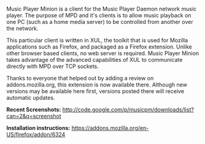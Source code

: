 Music Player Minion is a client for the Music Player Daemon network music player.  The purpose of MPD and it's clients is to allow music playback on one PC (such as a home media server) to be controlled from another over the network.

This particular client is written in XUL, the toolkit that is used for Mozilla applications such as Firefox, and packaged as a Firefox extension.  Unlike other browser based clients, no web server is required.  Music Player Minion takes advantage of the advanced capabilities of XUL to communicate directly with MPD over TCP sockets.

Thanks to everyone that helped out by adding a review on addons.mozilla.org, this extension is now available there.  Although new versions may be available here first, versions posted there will receive automatic updates.

**Recent Screenshots:** http://code.google.com/p/musicpm/downloads/list?can=2&q=screenshot

**Installation instructions:** https://addons.mozilla.org/en-US/firefox/addon/6324